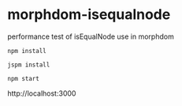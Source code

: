 # morphdom-isequalnode
performance test of isEqualNode use in morphdom

`npm install`

`jspm install`
 
 `npm start`
 
 http://localhost:3000